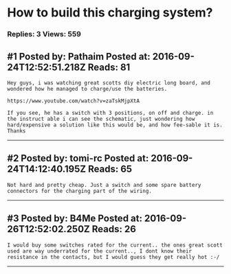 # How to build this charging system?

### Replies: 3 Views: 559

## \#1 Posted by: Pathaim Posted at: 2016-09-24T12:52:51.218Z Reads: 81

```
Hey guys, i was watching great scotts diy electric long board, and wondered how he managed to charge/use the batteries.

https://www.youtube.com/watch?v=zaTskMjpXtA

If you see, he has a switch with 3 positions, on off and charge. in the instruct able i can see the schematic, just wondering how hard/expensive a solution like this would be, and how fee-sable it is. Thanks
```

---
## \#2 Posted by: tomi-rc Posted at: 2016-09-24T14:12:40.195Z Reads: 65

```
Not hard and pretty cheap. Just a switch and some spare battery connectors for the charging part of the wiring.
```

---
## \#3 Posted by: B4Me Posted at: 2016-09-26T12:52:02.250Z Reads: 26

```
I would buy some switches rated for the current.. the ones great scott used are way underrated for the current.., I dont know their resistance in the contacts, but I would guess they get really hot :-/
```

---
